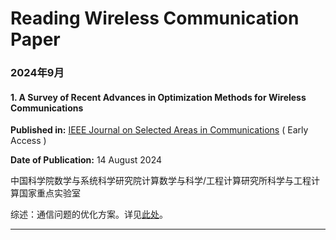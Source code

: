 # Reading Wireless Communication Paper

### 2024年9月

#### 1. A Survey of Recent Advances in Optimization Methods for Wireless Communications

**Published in:** [IEEE Journal on Selected Areas in Communications](https://ieeexplore.ieee.org/xpl/RecentIssue.jsp?punumber=49) ( Early Access )

**Date of Publication:** 14 August 2024

中国科学院数学与系统科学研究院计算数学与科学/工程计算研究所科学与工程计算国家重点实验室

综述：通信问题的优化方案。详见[此处](./2024年9月/A_Survey_of_Recent_Advances_in_Optimization_Methods_for_Wireless_Communications.md)。

------

